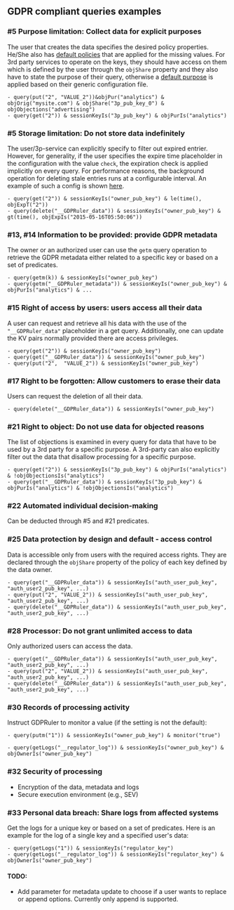 ## GDPR compliant queries examples

### #5 Purpose limitation: Collect data for explicit purposes
The user that creates the data specifies the desired policy properties. He/She also has [default policies](./owner_policy.json)
that are applied for the missing values. For 3rd party services to operate on the keys, they should have access on them
which is defined by the user through the `objShare` property and they also have to state the purpose of their query, otherwise
a [default purpose](./3p_policy.json) is applied based on their generic configuration file.
```
- query(put("2", "VALUE_2"))&objPur("analytics") & objOrig("mysite.com") & objShare("3p_pub_key_0") & objObjections("advertising")
- query(get("2")) & sessionKeyIs("3p_pub_key") & objPurIs("analytics")
```

### #5 Storage limitation: Do not store data indefinitely
The user/3p-service can explicitly specify to filter out expired entrier.
However, for generality, if the user specifies the expire time placeholder in the configuration 
with the value `check`, the expiration check is applied implicitly on every query. 
For performance reasons, the background operation for deleting stale entries runs at a configurable interval.
An example of such a config is shown [here](./owner_policy.json).
```
- query(get("2")) & sessionKeyIs("owner_pub_key") & le(time(), objExpT("2"))
- query(delete("__GDPRuler_data")) & sessionKeyIs("owner_pub_key") & gt(time(), objExpIs("2015-05-16T05:50:06"))
```

### #13, #14 Information to be provided: provide GDPR metadata
The owner or an authorized user can use the `getm` query operation to retrieve the GDPR metadata 
either related to a specific key or based on a set of predicates.
```
- query(getm(k)) & sessionKeyIs("owner_pub_key")
- query(getm("__GDPRuler_metadata")) & sessionKeyIs("owner_pub_key") & objPurIs("analytics") & ...
```

### #15 Right of access by users: users access all their data
A user can request and retrieve all his data with the use of the `"__GDPRuler_data"` placeholder in a get query.
Additionally, one can update the KV pairs normally provided there are access privileges.
```
- query(get("2")) & sessionKeyIs("owner_pub_key")
- query(get("__GDPRuler_data")) & sessionKeyIs("owner_pub_key")
- query(put("2",  "VALUE_2")) & sessionKeyIs("owner_pub_key")
```

### #17 Right to be forgotten: Allow customers to erase their data
Users can request the deletion of all their data.
```
- query(delete("__GDPRuler_data")) & sessionKeyIs("owner_pub_key")
```

### #21 Right to object: Do not use data for objected reasons
The list of objections is examined in every query for data that have to be used by a 3rd party 
for a specific purpose. A 3rd-party can also explicitly filter out the data that disallow 
processing for a specific purpose.
```
- query(get("2")) & sessionKeyIs("3p_pub_key") & objPurIs("analytics") & !objObjectionsIs("analytics")
- query(get("__GDPRuler_data")) & sessionKeyIs("3p_pub_key") & objPurIs("analytics") & !objObjectionsIs("analytics")
```

### #22 Automated individual decision-making
Can be deducted through #5 and #21 predicates.

### #25 Data protection by design and default - access control
Data is accessible only from users with the required access rights.
They are declared through the `objShare` property of the policy of each key defined by the data owner.
```
- query(get("__GDPRuler_data")) & sessionKeyIs("auth_user_pub_key", "auth_user2_pub_key", ...)
- query(put("2", "VALUE_2")) & sessionKeyIs("auth_user_pub_key", "auth_user2_pub_key", ...)
- query(delete("__GDPRuler_data")) & sessionKeyIs("auth_user_pub_key", "auth_user2_pub_key", ...)
```

### #28 Processor: Do not grant unlimited access to data
Only authorized users can access the data.
```
- query(get("__GDPRuler_data")) & sessionKeyIs("auth_user_pub_key", "auth_user2_pub_key", ...)
- query(put("2", "VALUE_2")) & sessionKeyIs("auth_user_pub_key", "auth_user2_pub_key", ...)
- query(delete("__GDPRuler_data")) & sessionKeyIs("auth_user_pub_key", "auth_user2_pub_key", ...)
```

### #30 Records of processing activity
Instruct GDPRuler to monitor a value (if the setting is not the default):
```
- query(putm("1")) & sessionKeyIs("owner_pub_key") & monitor("true")
```
```
- query(getLogs("__regulator_log")) & sessionKeyIs("owner_pub_key") & objOwnerIs("owner_pub_key")
```

### #32 Security of processing
- Encryption of the data, metadata and logs
- Secure execution environment (e.g., SEV)

### #33 Personal data breach: Share logs from affected systems
Get the logs for a unique key or based on a set of predicates. 
Here is an example for the log of a single key and a specified user's data:
```
- query(getLogs("1")) & sessionKeyIs("regulator_key")
- query(getLogs("__regulator_log")) & sessionKeyIs("regulator_key") & objOwnerIs("owner_pub_key")
```


#### TODO:
- Add parameter for metadata update to choose if a user wants to replace or append options. Currently 
only append is supported. 